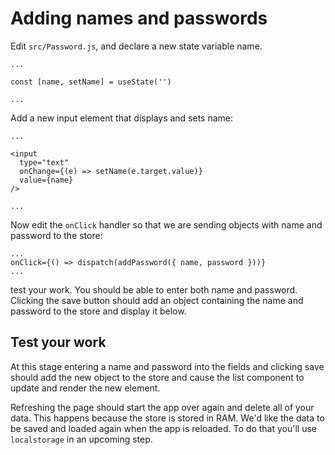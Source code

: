 # Adding names and passwords

Edit `src/Password.js`, and declare a new state variable name. 

```JS
...

const [name, setName] = useState('')

...
```

Add a new input element that displays and sets name: 

```JS
...

<input 
  type="text"
  onChange={(e) => setName(e.target.value)}
  value={name}
/>

...
```

Now edit the `onClick` handler so that we are sending objects with name and password to the store: 

```JS
...
onClick={() => dispatch(addPassword({ name, password }))}
...
```

test your work. You should be able to enter both name and password. Clicking the save button should add an object containing the name and password to the store and display it below. 

## Test your work

At this stage entering a name and password into the fields and clicking save should add the new object to the store and cause the list component to update and render the new element. 

Refreshing the page should start the app over again and delete all of your data. This happens because the store is stored in RAM. We'd like the data to be saved and loaded again when the app is reloaded. To do that you'll use `localstorage` in an upcoming step. 